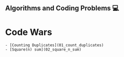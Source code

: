 ## Algorithms and Coding Problems 💻

# Code Wars
    - [Counting Duplicates](01_count_duplicates)
    - [Square(n) sum](02_square_n_sum)
